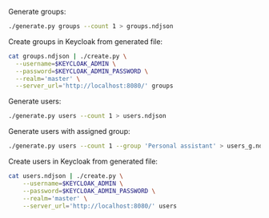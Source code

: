 Generate groups:

```bash
./generate.py groups --count 1 > groups.ndjson
```

Create groups in Keycloak from generated file:

```bash
cat groups.ndjson | ./create.py \
  --username=$KEYCLOAK_ADMIN \
  --password=$KEYCLOAK_ADMIN_PASSWORD \
  --realm='master' \
  --server_url='http://localhost:8080/' groups
```


Generate users:
```bash
./generate.py users --count 1 > users.ndjson
```

Generate users with assigned group:
```bash
./generate.py users --count 1 --group 'Personal assistant' > users_g.ndjson
```

Create users in Keycloak from generated file:

```bash
cat users.ndjson | ./create.py \
    --username=$KEYCLOAK_ADMIN \
    --password=$KEYCLOAK_ADMIN_PASSWORD \
    --realm='master' \
    --server_url='http://localhost:8080/' users
```
